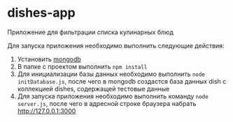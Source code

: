 dishes-app
==========

Приложение для фильтрации списка кулинарных блюд

Для запуска приложения необходимо выполнить следующие действия:

1. Установить [mongodb](http://www.mongodb.org/downloads) 
2. В папке с проектом выполнить ```npm install```
3. Для инициализации базы данных необходимо выполнить ```node initDatabase.js```, после чего в mongodb создастся база данных dish с коллекцией dishes, содержащей тестовые данные
4. Для запуска приложения необходимо выполнить команду ```node server.js```, после чего в адресной строке браузера набрать http://127.0.0.1:3000
